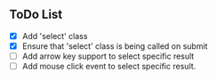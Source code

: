 ## ToDo List
+ [x] Add 'select' class
+ [x] Ensure that 'select' class is being called on submit
+ [ ] Add arrow key support to select specific result
+ [ ] Add mouse click event to select specific result.
